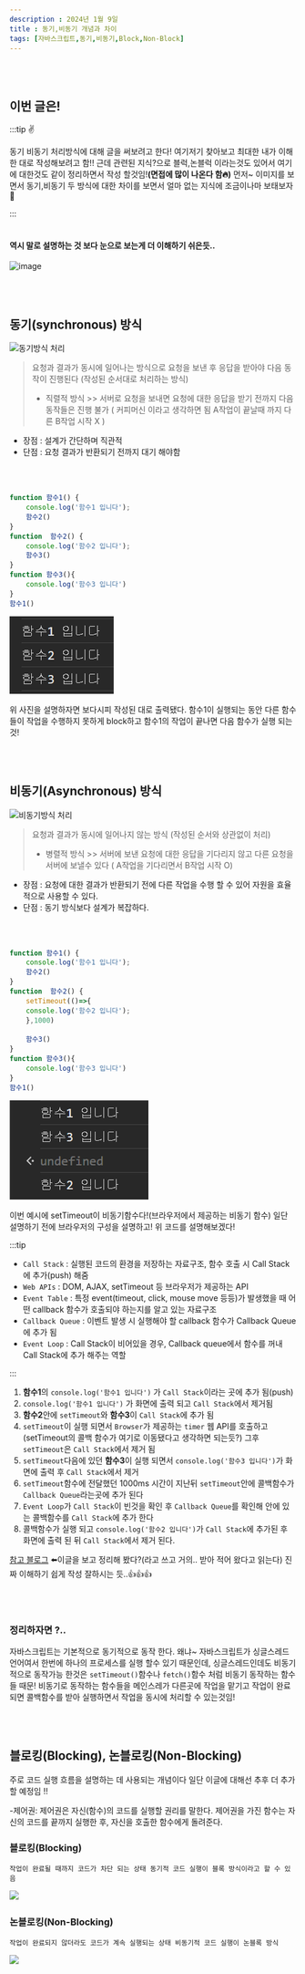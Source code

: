 ```yaml
---
description : 2024년 1월 9일
title : 동기,비동기 개념과 차이
tags: [자바스크립트,동기,비동기,Block,Non-Block]
---
```

<br /><br />

## 이번 글은!

:::tip ✌️

동기 비동기 처리방식에 대해 글을 써보려고 한다! 여기저기 찾아보고 최대한 내가 이해한 대로 작성해보려고 함!! 근데 관련된 지식?으로 블럭,논블럭 이라는것도 있어서 여기에 대한것도 같이 정리하면서 작성 할것임!**(면접에 많이 나온다 함🔥)** 먼저~ 이미지를 보면서 동기,비동기 두 방식에 대한 차이를 보면서 얼마 없는 지식에 조금이나마 보태보자👀

:::
<br /><br />

#### 역시 말로 설명하는 것 보다 눈으로 보는게 더 이해하기 쉬은듯..

![image](https://velog.velcdn.com/images/daybreak/post/b7589efe-2188-4fc4-91ba-943a11d8f93a/%E1%84%83%E1%85%A9%E1%86%BC%E1%84%80%E1%85%B5%20%E1%84%87%E1%85%B5%E1%84%83%E1%85%A9%E1%86%BC%E1%84%80%E1%85%B5.jpg)


<br /><br />

##  동기(synchronous) 방식

![동기방식 처리](https://oopy.lazyrockets.com/api/v2/notion/image?src=https%3A%2F%2Fs3-us-west-2.amazonaws.com%2Fsecure.notion-static.com%2F18cbcc9a-5d5c-4fdd-ab65-8471f38f13de%2FUntitled.png&blockId=5bee3723-7dd3-4be3-8cc6-20fa085e308a)
> 요청과 결과가 동시에 일어나는 방식으로 요청을 보낸 후 응답을 받아야 다음 동작이 진행된다 (작성된 순서대로 처리하는 방식)
>   - 직렬적 방식 >> 서버로 요청을 보내면 요청에 대한 응답을 받기 전까지 다음 동작들은 진행 불가 ( 커피머신 이라고 생각하면 됨 A작업이 끝날때 까지 다른 B작업 시작 X )

- 장점 : 설계가 간단하며 직관적
- 단점 : 요청 결과가 반환되기 전까지 대기 해야함


<br /><br />

```js title='동기방식 예시 코드'
function 함수1() {
    console.log('함수1 입니다');
    함수2()
}
function  함수2() {
    console.log('함수2 입니다');
    함수3()
}
function 함수3(){
    console.log('함수3 입니다')
}
함수1()
```
![Alt text](image-3.png)

위 사진을 설명하자면 보다시피 작성된 대로 출력됐다. 함수1이 실행되는 동안 다른 함수들이 작업을 수행하지 못하게 block하고 함수1의 작업이 끝나면 다음 함수가 실행 되는 것!  

<br /><br />


##  비동기(Asynchronous) 방식

![비동기방식 처리](https://oopy.lazyrockets.com/api/v2/notion/image?src=https%3A%2F%2Fs3-us-west-2.amazonaws.com%2Fsecure.notion-static.com%2F21e7833e-b272-44f9-9511-7470e0ed0b54%2FUntitled.png&blockId=874bb738-0b47-43b1-9401-fa7e31596f0d)
> 요청과 결과가 동시에 일어나지 않는 방식 (작성된 순서와 상관없이 처리)      
>  - 병렬적 방식 >> 서버에 보낸 요청에 대한 응답을 기다리지 않고 다른 요청을 서버에 보낼수 있다 ( A작업을 기다리면서 B작업 시작 O)

- 장점 : 요청에 대한 결과가 반환되기 전에 다른 작업을 수행 할 수 있어 자원을 효율적으로 사용할 수 있다.
- 단점 : 동기 방식보다 설계가 복잡하다.



<br /><br />

```js title='비동기 예시 코드'
function 함수1() {
    console.log('함수1 입니다');
    함수2()
}
function  함수2() {
    setTimeout(()=>{
    console.log('함수2 입니다');    
    },1000)
    
    함수3()
}
function 함수3(){
    console.log('함수3 입니다')
}
함수1()
```
![Alt text](image-4.png)

이번 예시에 setTimeout이 비동기함수다!(브라우저에서 제공하는 비동기 함수) 일단 설명하기 전에 브라우저의 구성을 설명하고! 위 코드를 설명해보겠다!

:::tip 

 -  `Call Stack` : 실행된 코드의 환경을 저장하는 자료구조, 함수 호출 시 Call Stack에 추가(push) 해줌
 -  `Web APIs` : DOM, AJAX, setTimeout 등 브라우저가 제공하는 API
 - `Event Table` : 특정 event(timeout, click, mouse move 등등)가 발생했을 때 어떤 callback 함수가 호출되야 하는지를 알고 있는 자료구조
 - `Callback Queue` : 이벤트 발생 시 실행해야 할 callback 함수가 Callback Queue에 추가 됨
 - `Event Loop` :  Call Stack이 비어있을 경우, Callback queue에서 함수를 꺼내 Call Stack에 추가 해주는 역할


:::

1.  **함수1**의 `console.log('함수1 입니다')` 가 `Call Stack`이라는 곳에 추가 됨(push)
2.  `console.log('함수1 입니다')` 가 화면에 출력 되고 `Call Stack`에서 제거됨
3. **함수2**안에 `setTimeout`와 **함수3**이 `Call Stack`에 추가 됨
4. `setTimeout`이 실행 되면서 `Browser`가 제공하는 `timer` 웹 API를 호출하고(setTimeout의 콜백 함수가 여기로 이동됐다고 생각하면 되는듯?) 그후 `setTimeout`은  `Call Stack`에서 제거 됨
5. `setTimeout`다음에 있던 **함수3**이 실행 되면서 `console.log('함수3 입니다')`가 화면에 출력 후 `Call Stack`에서 제거
6. `setTimeout`함수에 전달했던 1000ms 시간이 지난뒤 `setTimeout`안에 콜백함수가 `Callback Queue`라는곳에 추가 된다
7. `Event Loop`가 `Call Stack`이 빈것을 확인 후 `Callback Queue`를 확인해 안에 있는 콜백함수를 `Call Stack`에 추가 한다
8. 콜백함수가 실행 되고 `console.log('함수2 입니다')`가 `Call Stack`에 추가된 후 화면에 출력 된 뒤 `Call Stack`에서 제거 된다.



[참고 블로그](https://medium.com/sjk5766/javascript-%EB%B9%84%EB%8F%99%EA%B8%B0-%ED%95%B5%EC%8B%AC-event-loop-%EC%A0%95%EB%A6%AC-422eb29231a8)  ⬅️이글을 보고 정리해 봤다?(라고 쓰고 거의.. 받아 적어 왔다고 읽는다) 진짜 이해하기 쉽게 작성 잘하시는 듯..👍👍👍

<br /><br />

### 정리하자면 ?..

 자바스크립트는 기본적으로 동기적으로 동작 한다. 왜냐~ 자바스크립트가 싱글스레드 언어여서 한번에 하나의 프로세스를 실행 할수 있기 때문인데, 싱글스레드인데도 비동기적으로 동작가능 한것은 `setTimeout()`함수나 `fetch()`함수 처럼 비동기 동작하는 함수들 때문! 비동기로 동작하는 함수들을 메인스레가 다른곳에 작업을 맡기고 작업이 완료 되면 콜백함수를 받아 실행하면서 작업을 동시에 처리할 수 있는것임! 
 

<br /><br />

## 블로킹(Blocking), 논블로킹(Non-Blocking)
 주로 코드 실행 흐름을 설명하는 데 사용되는 개념이다 일단 이글에 대해선 추후 더 추가 할 예정임 !!

-제어권: 제어권은 자신(함수)의 코드를 실행할 권리를 말한다. 제어권을 가진 함수는 자신의 코드를 끝까지 실행한 후, 자신을 호출한 함수에게 돌려준다.


### 블로킹(Blocking) 
    작업이 완료될 때까지 코드가 차단 되는 상태 동기적 코드 실행이 블록 방식이라고 할 수 있음
  ![](https://img1.daumcdn.net/thumb/R1280x0/?scode=mtistory2&fname=https%3A%2F%2Fblog.kakaocdn.net%2Fdn%2FtXOmH%2Fbtrocr72fUr%2FrubIlqWbQPbWZOP53j8k2K%2Fimg.png)
 
### 논블로킹(Non-Blocking)
    작업이 완료되지 않더라도 코드가 계속 실행되는 상태 비동기적 코드 실행이 논블록 방식
  ![](https://img1.daumcdn.net/thumb/R1280x0/?scode=mtistory2&fname=https%3A%2F%2Fblog.kakaocdn.net%2Fdn%2FbO5Oih%2Fbtrob8gBf73%2FI8nPJtN7HT9mTRrvFFWOUk%2Fimg.png)